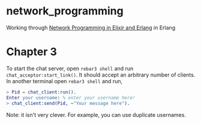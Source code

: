 network_programming
=====

Working through [Network Programming in Elixir and Erlang][npee] in Erlang

[npee]: https://pragprog.com/titles/alnpee/network-programming-in-elixir-and-erlang/

# Chapter 3

To start the chat server, open `rebar3 shell` and run
`chat_acceptor:start_link()`. It should accept an arbitrary number of clients. In
another terminal open `rebar3 shell` and run,

```erlang
> Pid = chat_client:run().
Enter your username: % enter your username here!
> chat_client:send(Pid, ~"Your message here").
```

Note: it isn't very clever. For example, you can use duplicate usernames.
